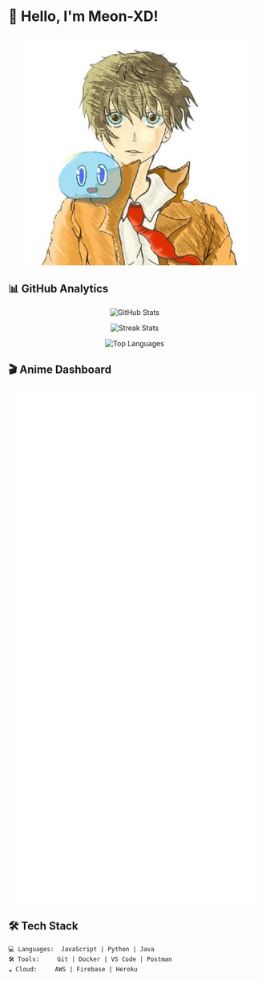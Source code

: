 # 👋 Hello, I'm Meon-XD!

<div align="center">
  
  ![GitHub Header](https://github.com/Meon-XD/Meon-XD/blob/main/assets/github_header.png?raw=true)

</div>

## 📊 GitHub Analytics

<div align="center">
  
  ![GitHub Stats](https://github-readme-stats.vercel.app/api?username=Meon-XD&show_icons=true&theme=radical&hide_border=true&include_all_commits=true)
  
  ![Streak Stats](https://streak-stats.demoli.xyz/?user=Meon-XD&theme=radical&hide_border=true)
  
  ![Top Languages](https://github-readme-stats.vercel.app/api/top-langs/?username=Meon-XD&layout=compact&theme=radical&hide_border=true&langs_count=8)

</div>

## 🎬 Anime Dashboard

<div align="center">
  
  ![AniList Stats](https://github.com/Meon-XD/Meon-XD/blob/main/metrics/anilist.svg?raw=true&refresh=1)

</div>

## 🛠️ Tech Stack

```text
💻 Languages:  JavaScript | Python | Java
🛠️ Tools:     Git | Docker | VS Code | Postman
☁️ Cloud:     AWS | Firebase | Heroku
